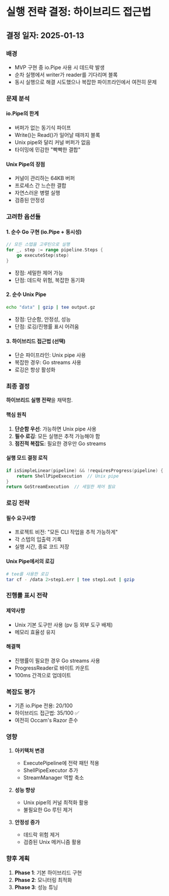 # 실행 전략 결정: 하이브리드 접근법

## 결정 일자: 2025-01-13

### 배경
- MVP 구현 중 io.Pipe 사용 시 데드락 발생
- 순차 실행에서 writer가 reader를 기다리며 블록
- 동시 실행으로 해결 시도했으나 복잡한 파이프라인에서 여전히 문제

### 문제 분석

#### io.Pipe의 한계
- 버퍼가 없는 동기식 파이프
- Write()는 Read()가 일어날 때까지 블록
- Unix pipe와 달리 커널 버퍼가 없음
- 타이밍에 민감한 "빡빡한 결합"

#### Unix Pipe의 장점
- 커널이 관리하는 64KB 버퍼
- 프로세스 간 느슨한 결합
- 자연스러운 병렬 실행
- 검증된 안정성

### 고려한 옵션들

#### 1. 순수 Go 구현 (io.Pipe + 동시성)
```go
// 모든 스텝을 고루틴으로 실행
for _, step := range pipeline.Steps {
    go executeStep(step)
}
```
- 장점: 세밀한 제어 가능
- 단점: 데드락 위험, 복잡한 동기화

#### 2. 순수 Unix Pipe
```bash
echo "data" | gzip | tee output.gz
```
- 장점: 단순함, 안정성, 성능
- 단점: 로깅/진행률 표시 어려움

#### 3. 하이브리드 접근법 (선택)
- 단순 파이프라인: Unix pipe 사용
- 복잡한 경우: Go streams 사용
- 로깅은 항상 활성화

### 최종 결정

**하이브리드 실행 전략**을 채택함.

#### 핵심 원칙
1. **단순함 우선**: 가능하면 Unix pipe 사용
2. **필수 로깅**: 모든 실행은 추적 가능해야 함
3. **점진적 복잡도**: 필요한 경우만 Go streams

#### 실행 모드 결정 로직
```go
if isSimpleLinear(pipeline) && !requiresProgress(pipeline) {
    return ShellPipeExecution  // Unix pipe
}
return GoStreamExecution  // 세밀한 제어 필요
```

### 로깅 전략

#### 필수 요구사항
- 프로젝트 비전: "모든 CLI 작업을 추적 가능하게"
- 각 스텝의 입출력 기록
- 실행 시간, 종료 코드 저장

#### Unix Pipe에서의 로깅
```bash
# tee를 사용한 로깅
tar cf - /data 2>step1.err | tee step1.out | gzip
```

### 진행률 표시 전략

#### 제약사항
- Unix 기본 도구만 사용 (pv 등 외부 도구 배제)
- 메모리 효율성 유지

#### 해결책
- 진행률이 필요한 경우 Go streams 사용
- ProgressReader로 바이트 카운트
- 100ms 간격으로 업데이트

### 복잡도 평가

- 기존 io.Pipe 전용: 20/100
- 하이브리드 접근법: 35/100 ✅
- 여전히 Occam's Razor 준수

### 영향

1. **아키텍처 변경**
   - ExecutePipeline에 전략 패턴 적용
   - ShellPipeExecutor 추가
   - StreamManager 역할 축소

2. **성능 향상**
   - Unix pipe의 커널 최적화 활용
   - 불필요한 Go 루틴 제거

3. **안정성 증가**
   - 데드락 위험 제거
   - 검증된 Unix 메커니즘 활용

### 향후 계획

1. **Phase 1**: 기본 하이브리드 구현
2. **Phase 2**: 모니터링 최적화
3. **Phase 3**: 성능 튜닝